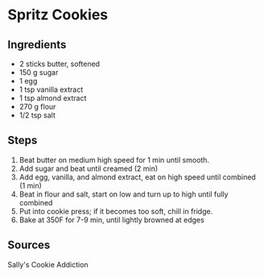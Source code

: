 # Spritz Cookies

## Ingredients

* 2 sticks butter, softened
* 150 g sugar
* 1 egg
* 1 tsp vanilla extract
* 1 tsp almond extract
* 270 g flour
* 1/2 tsp salt

## Steps

1) Beat butter on medium high speed for 1 min until smooth. 
1) Add sugar and beat until creamed (2 min)
1) Add egg, vanilla, and almond extract, eat on high speed until combined (1 min)
1) Beat in flour and salt, start on low and turn up to high until fully combined
1) Put into cookie press; if it becomes too soft, chill in fridge.
1) Bake at 350F for 7-9 min, until lightly browned at edges

## Sources

Sally's Cookie Addiction
